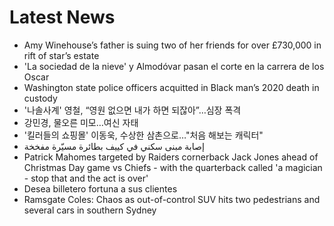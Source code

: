 # Latest News
-  Amy Winehouse’s father is suing two of her friends for over £730,000 in rift of star’s estate
-  'La sociedad de la nieve' y Almodóvar pasan el corte en la carrera de los Oscar
-  Washington state police officers acquitted in Black man’s 2020 death in custody
-  '나솔사계' 영철, “영원 없으면 내가 하면 되잖아”…심장 폭격
-  강민경, 물오른 미모…여신 자태
-  '킬러들의 쇼핑몰' 이동욱, 수상한 삼촌으로…"처음 해보는 캐릭터"
-  إصابة مبنى سكني في كييف بطائرة مسيّرة مفخخة
-  Patrick Mahomes targeted by Raiders cornerback Jack Jones ahead of Christmas Day game vs Chiefs - with the quarterback called 'a magician - stop that and the act is over'
-  Desea billetero fortuna a sus clientes
-  Ramsgate Coles: Chaos as out-of-control SUV hits two pedestrians and several cars in southern Sydney
